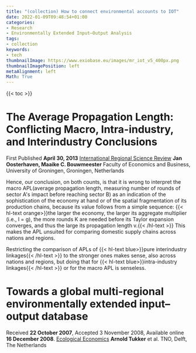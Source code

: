 ```yaml
---
title: "(collection) How to connect environmental accounts to IOT"
date: 2022-01-09T09:48:54+01:00
categories:
- Research
- Environmentally Extended Input–Output Analysis
tags:
- collection
keywords:
- tech
thumbnailImage: https://www.exiobase.eu/images/mr_iot_v5_400px.png
thumbnailImagePosition: left
metaAlignment: left
Math: True
---
```

<!--more-->
{{< toc >}}
# The Average Propagation Length: Conflicting Macro, Intra-industry, and Interindustry Conclusions
First Published **April 30, 2013**
[International Regional Science Review](https://journals.sagepub.com/doi/full/10.1177/0160017613486670)
**Jan Oosterhaven, Maaike C. Bouwmeester**
Faculty of Economics and Business, University of Groningen, Groningen, Netherlands

Hence, our conclusion, on both counts, is that it is wrong to interpret the macro APL(average propagation length, measuring number of rounds of sector A's impact before reaching sector B) as an indication of the sophistication of the economy at hand or of the spatial fragmentation of its production chains, because its value follows from a simple sequence: {{< hl-text orange>}}the larger the economy, the larger its aggregate multiplier (i.e., l = g), the more rounds K are needed before its Taylor expansion converges, and thus the large its propagation length v.{{< /hl-text >}} This makes the APL unsuited for comparing domestic supply chains across nations and regions.

Restricting the comparison of APLs of {{< hl-text blue>}}pure interindustry linkages{{< /hl-text >}} to the stronger ones makes sense, also across nations and regions, but doing that for {{< hl-text blue>}}intra-industry linkages{{< /hl-text >}} or for the macro APL is senseless.

# Towards a global multi-regional environmentally extended input–output database
Received **22 October 2007**, Accepted 3 November 2008, Available online **16 December 2008**.
[Ecological Economics](https://www.sciencedirect.com/science/article/pii/S0921800908004801)
**Arnold Tukker** et al.
TNO, Delft, The Netherlands
